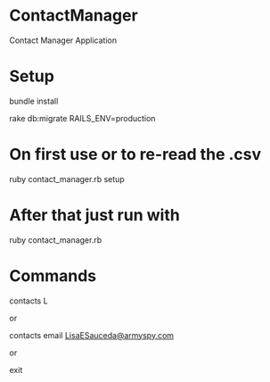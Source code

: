 # ContactManager
Contact Manager Application

# Setup
bundle install

rake db:migrate RAILS_ENV=production

# On first use or to re-read the .csv 
ruby contact_manager.rb setup

# After that just run with
ruby contact_manager.rb

# Commands

contacts L

or

contacts email LisaESauceda@armyspy.com

or 

exit





